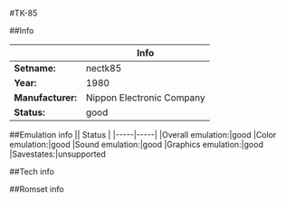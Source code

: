 #TK-85

##Info

||Info|
|-----|-----|
|**Setname:**|nectk85
|**Year:**|1980
|**Manufacturer:**|Nippon Electronic Company
|**Status:**|good

##Emulation info
|| Status |
|-----|-----|
|Overall emulation:|good
|Color emulation:|good
|Sound emulation:|good
|Graphics emulation:|good
|Savestates:|unsupported

##Tech info

##Romset info

<!--- START OF EDITED COMMENT DO NOT TOUCH TEXT ABOVE-->

